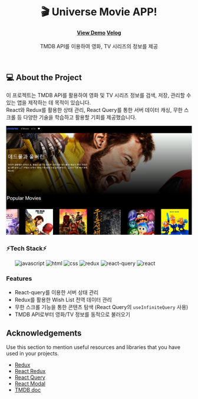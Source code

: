 <div align="center">

  <h1>🎬 Universe Movie APP! </h1>

<!-- Badges -->
<h4>
    <a href="https://univermovie.netlify.app">View Demo</a>
    <a href="https://velog.io/@hwn123h/Universe-%EC%98%81%ED%99%94-%EC%95%B1">Velog</a>
</h4>

<p>TMDB API를 이용하여 영화, TV 시리즈의 정보를 제공</p>

</div>
<br />

<!-- About the Project -->

## 💻 About the Project

이 프로젝트는 TMDB API를 활용하여 영화 및 TV 시리즈 정보를 검색, 저장, 관리할 수 있는 앱을 제작하는 데 목적이 있습니다.  
React와 Redux를 활용한 상태 관리, React Query를 통한 서버 데이터 캐싱, 무한 스크롤 등 다양한 기술을 학습하고 활용할 기회를 제공했습니다.

<div align="center"> 
  <img src="./public/universe.png" alt="screenshot" />
</div>

<!-- TechStack -->

### ⚡Tech Stack⚡

<ul>
   <img src="https://img.shields.io/badge/JavaScript-F7DF1E?style=for-the-badge&logo=JavaScript&logoColor=white" alt="javascript" />
   <img src="https://img.shields.io/badge/HTML5-E34F26?style=for-the-badge&logo=html5&logoColor=white" alt="html" />
   <img src="https://img.shields.io/badge/CSS3-1572B6?style=for-the-badge&logo=css3&logoColor=white" alt="css" />
   <img src="https://img.shields.io/badge/Redux-593D88?style=for-the-badge&logo=redux&logoColor=white" alt="redux" />
   <img src="https://img.shields.io/badge/ReactQuery-20232A?style=for-the-badge&logo=react&logoColor=61DAF" alt="react-query">
   <img src="https://img.shields.io/badge/React-20232A?style=for-the-badge&logo=react&logoColor=61DAFB" alt="react" />
</ul>

<!-- Features -->

### Features

- React-query를 이용한 서버 상태 관리
- Redux를 활용한 Wish List 전역 데이터 관리
- 무한 스크롤 기능을 통한 콘텐츠 탐색 (React Query의 `useInfiniteQuery` 사용)
- TMDB API로부터 영화/TV 정보를 동적으로 불러오기

## Acknowledgements

Use this section to mention useful resources and libraries that you have used in your projects.

- [Redux](https://ko.redux.js.org/introduction/getting-started/)
- [React Redux](https://react-redux.js.org/)
- [React Query](https://tanstack.com/query/latest/docs/framework/react/overview)
- [React Modal](https://github.com/reactjs/react-modal)
- [TMDB doc](https://developer.themoviedb.org/docs/getting-started)
